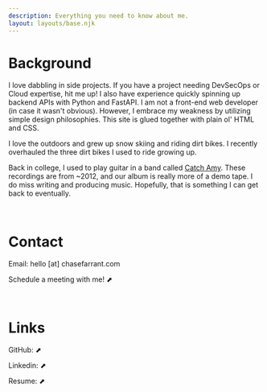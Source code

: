 ```yaml
---
description: Everything you need to know about me.
layout: layouts/base.njk
---
```


# Background
I love dabbling in side projects. If you have a project needing DevSecOps or Cloud expertise, hit me up! I also have experience quickly spinning up backend APIs with Python and FastAPI. I am not a front-end web developer (in case it wasn't obvious). However, I embrace my weakness by utilizing simple design philosophies. This site is glued together with plain ol' HTML and CSS.

I love the outdoors and grew up snow skiing and riding dirt bikes. I recently overhauled the three dirt bikes I used to ride growing up.

Back in college, I used to play guitar in a band called <a href="https://open.spotify.com/artist/1XvxAZS5waAnVv4OEnZDVA" target="_blank">Catch Amy</a>. These recordings are from ~2012, and our album is really more of a demo tape. I do miss writing and producing music. Hopefully, that is something I can get back to eventually.

&nbsp;
# Contact

Email: hello [at] chasefarrant.com

Schedule a meeting with me! <a href="https://cal.com/chasefarrant/meetandgreet" target="_blank" style="text-decoration:none">&#11016;</a>



&nbsp;
# Links

GitHub: <a href="https://github.com/farrantch" target="_blank" style="text-decoration:none">&#11016;</a>

Linkedin: <a href="https://www.linkedin.com/in/chase-f-58399b65/" target="_blank" style="text-decoration:none">&#11016;</a>

Resume: <a href="/ChaseFarrant-Resume.pdf" target="_blank" style="text-decoration:none">&#11016;</a>